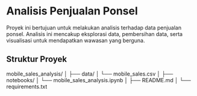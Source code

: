 # Analisis Penjualan Ponsel

Proyek ini bertujuan untuk melakukan analisis terhadap data penjualan ponsel. Analisis ini mencakup eksplorasi data, pembersihan data, serta visualisasi untuk mendapatkan wawasan yang berguna.

## Struktur Proyek

mobile_sales_analysis/
│
├── data/
│   └── mobile_sales.csv
│
├── notebooks/
│   └── mobile_sales_analysis.ipynb
│
├── README.md
│
└── requirements.txt
